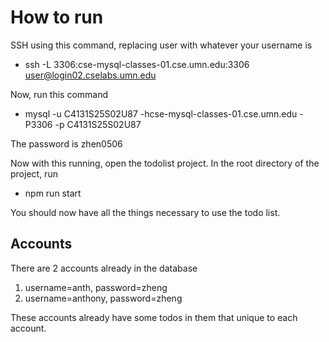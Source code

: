 # How to run

SSH using this command, replacing user with whatever your username is 
- ssh -L 3306:cse-mysql-classes-01.cse.umn.edu:3306 user@login02.cselabs.umn.edu

Now, run this command
- mysql -u C4131S25S02U87 -hcse-mysql-classes-01.cse.umn.edu -P3306 -p C4131S25S02U87

The password is zhen0506

Now with this running, open the todolist project. 
In the root directory of the project, run
- npm run start

You should now have all the things necessary to use the todo list. 

## Accounts

There are 2 accounts already in the database
1. username=anth, password=zheng
2. username=anthony, password=zheng

These accounts already have some todos in them that unique to each account. 

